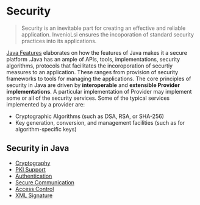 # Security
>  Security is an inevitable part for creating an effective and reliable application. InvenioLsi ensures the incoporation of standard security practices into its applications.

[Java Features](JavaFeatures.md) elaborates on how the features of Java makes it a secure platform .Java has an ample of APIs, tools, implementations, security algorithms, protocols that facilitates the incoroporation of securtiy measures to an application.  These ranges from provision of security frameworks to tools for managing the applications. The core principles of security in Java are driven by **interoperable** and **extensible Provider implementations**. A particular implementation of Provider may implement some or all of the security services. Some of the typical services implemented by a provider are:
- Cryptographic Algorithms (such as DSA, RSA, or SHA-256)
- Key generation, conversion, and management facilities (such as for algorithm-specific keys)


## Security in Java
- [Cryptography](Cryptography.md)
- [PKI Support](PKISupport.md)
- [Authentication](Authentication.md)
- [Secure Communication](SecureCommunication.md)
- [Access Control](AccessControl.md)
- [XML Signature](XMLConfiguration.md)















